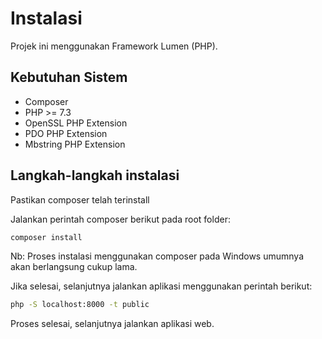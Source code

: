 # Instalasi

Projek ini menggunakan Framework Lumen (PHP).

## Kebutuhan Sistem

- Composer
- PHP >= 7.3
- OpenSSL PHP Extension
- PDO PHP Extension
- Mbstring PHP Extension

## Langkah-langkah instalasi

Pastikan composer telah terinstall

Jalankan perintah composer berikut pada root folder:

```bash
composer install
```

Nb: Proses instalasi menggunakan composer pada Windows umumnya akan berlangsung cukup lama.

Jika selesai, selanjutnya jalankan aplikasi menggunakan perintah berikut:

```bash
php -S localhost:8000 -t public
```

Proses selesai, selanjutnya jalankan aplikasi web.